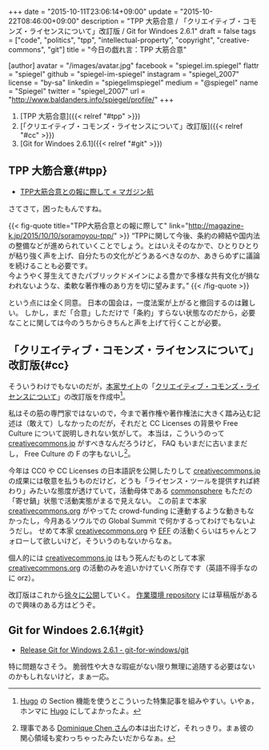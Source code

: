 +++
date = "2015-10-11T23:06:14+09:00"
update = "2015-10-22T08:46:00+09:00"
description = "TPP 大筋合意 / 「クリエイティブ・コモンズ・ライセンスについて」改訂版 / Git for Windoes 2.6.1"
draft = false
tags = ["code", "politics", "tpp", "intellectual-property", "copyright", "creative-commons", "git"]
title = "今日の戯れ言：TPP 大筋合意"

[author]
  avatar = "/images/avatar.jpg"
  facebook = "spiegel.im.spiegel"
  flattr = "spiegel"
  github = "spiegel-im-spiegel"
  instagram = "spiegel_2007"
  license = "by-sa"
  linkedin = "spiegelimspiegel"
  medium = "@spiegel"
  name = "Spiegel"
  twitter = "spiegel_2007"
  url = "http://www.baldanders.info/spiegel/profile/"
+++

1. [TPP 大筋合意]({{< relref "#tpp" >}})
1. [「クリエイティブ・コモンズ・ライセンスについて」改訂版]({{< relref "#cc" >}})
1. [Git for Windoes 2.6.1]({{< relref "#git" >}})

## TPP 大筋合意{#tpp}

- [TPP大筋合意との報に際して « マガジン航](http://magazine-k.jp/2015/10/10/soramoyou-tpp/)

さてさて，困ったもんですね。

{{< fig-quote title="TPP大筋合意との報に際して" link="http://magazine-k.jp/2015/10/10/soramoyou-tpp/" >}}
<q>TPPに関して今後、条約の締結や国内法の整備などが進められていくことでしょう。とはいえそのなかで、ひとりひとりが粘り強く声を上げ、自分たちの文化がどうあるべきなのか、あきらめずに議論を続けることも必要です。<br>
今ようやく芽生えてきたパブリックドメインによる豊かで多様な共有文化が損なわれないような、柔軟な著作権のあり方を切に望みます。</q>
{{< /fig-quote >}}

という点には全く同意。
日本の国会は，一度法案が上がると撤回するのは難しい。
しかし，まだ「合意」しただけで「条約」すらない状態なのだから，必要なことに関しては今のうちからきちんと声を上げて行くことが必要。

## 「クリエイティブ・コモンズ・ライセンスについて」改訂版{#cc}

そういうわけでもないのだが，[本家サイト](http://www.baldanders.info/)の「[クリエイティブ・コモンズ・ライセンスについて](http://www.baldanders.info/spiegel/archive/cc-license/)」の改訂版を作成中[^a]。

[^a]: [Hugo] の Section 機能を使うとこういった特集記事を組みやすい。いやぁ，ホンマに [Hugo] にしてよかったよ。

私はその筋の専門家ではないので，今まで著作権や著作権法に大きく踏み込む記述は（敢えて）しなかったのだが，それだと CC Licenses の背景や Free Culture について説明しきれない気がして。
本当は，こういうのって [creativecommons.jp] がすべきなんだろうけど， FAQ もいまだに古いままだし， Free Culture の F の字もないし[^b]。

[^b]: 理事である [Dominique Chen さん](http://creativecommons.jp/about/people/#chen)の本は出たけど，それっきり。まぁ彼の関心領域も変わっちゃったみたいだからなぁ。

今年は CC0 や CC Licenses の日本語訳を公開したりして [creativecommons.jp] の成果には敬意を払うものだけど，どうも「ライセンス・ツールを提供すれば終わり」みたいな態度が透けていて，活動母体である [commonsphere] もただの「寄せ鍋」状態で活動実態がまるで見えない。
この前まで本家 [creativecommons.org] がやってた crowd-funding に連動するような動きもなかったし，今月あるソウルでの Global Summit で何かするってわけでもないようだし。
せめて本家 [creativecommons.org] や [EFF] の活動くらいはちゃんとフォローして欲しいけど，そういうのもないからなぁ。

個人的には [creativecommons.jp] はもう死んだものとして本家 [creativecommons.org] の活動のみを追いかけていく所存です（英語不得手なのに orz）。

改訂版はこれから[徐々に公開](/cc-licenses)していく。
[作業環境 repository](https://github.com/spiegel-im-spiegel/github-pages-env "spiegel-im-spiegel/github-pages-env") には草稿版があるので興味のある方はどうぞ。

[Hugo]: https://gohugo.io/ "The world’s fastest framework for building websites | Hugo"
[creativecommons.jp]: http://creativecommons.jp/ "クリエイティブ・コモンズ・ジャパン"
[creativecommons.org]: https://creativecommons.org/ "Creative Commons"
[commonsphere]: http://commonsphere.jp/ "commonsphere | コモンスフィア"
[EFF]: https://www.eff.org/ "Electronic Frontier Foundation | Defending your rights in the digital world"

## Git for Windoes 2.6.1{#git}

- [Release Git for Windows 2.6.1 - git-for-windows/git](https://github.com/git-for-windows/git/releases/tag/v2.6.1.windows.1)

特に問題なさそう。
脆弱性や大きな瑕疵がない限り無理に追随する必要はないのかもしれないけど，まぁ一応。
